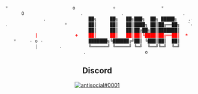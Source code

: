 
```python
 *                        o              +                 *                 .
       O                     .              .                      .                   *
               .                ██╗     ██╗   ██╗███╗  ██╗ █████╗    .-.,="``"=. +            |
 .                     *        ██║     ██║   ██║████╗ ██║██╔══██╗   `=/_       \\           - o -
                                ██║     ██║   ██║██╔██╗██║███████║    |  '=._    |      .     |
            |              +    ██║     ██║   ██║██║╚████║██╔══██║  *  \\     `=./`,
    *     - o -                 ███████╗╚██████╔╝██║ ╚███║██║  ██║      `=.__.=` `=`             O
            |        .          ╚══════╝ ╚═════╝ ╚═╝  ╚══╝╚═╝  ╚═╝             *
                              .                      o                    .                  +

```
<h2 align="center">Discord</h2>
<a href="https://github.com/Najuky">
  <p align="center">
    <img src="https://discord.c99.nl/widget/theme-3/989854438040686662.png" alt="antisocial#0001">
  </p>
</a>
